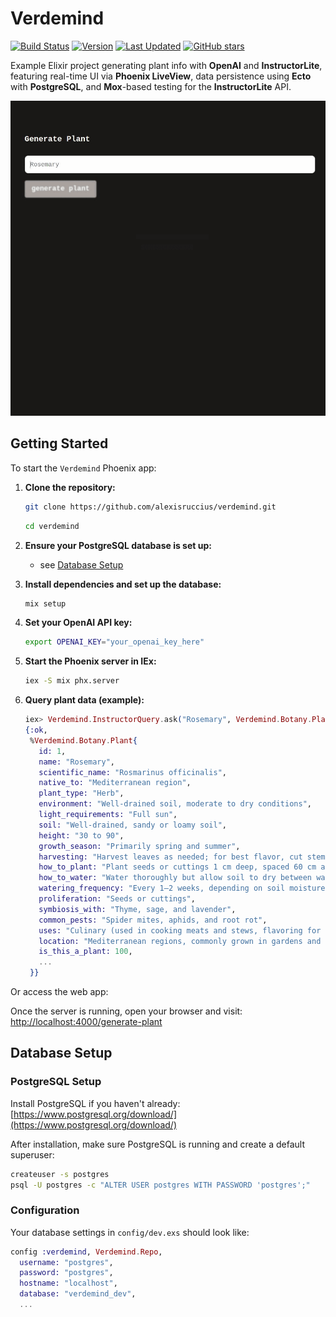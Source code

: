 # Verdemind

[![Build Status](https://github.com/alexisruccius/verdemind/workflows/CI/badge.svg)](https://github.com/alexisruccius/verdemind/actions/workflows/CI.yml)
[![Version](https://img.shields.io/github/v/tag/alexisruccius/verdemind.svg)](https://github.com/alexisruccius/verdemind/tags)
[![Last Updated](https://img.shields.io/github/last-commit/alexisruccius/verdemind.svg)](https://github.com/alexisruccius/verdemind/commits/master)
[![GitHub stars](https://img.shields.io/github/stars/alexisruccius/verdemind.svg)](https://github.com/alexisruccius/verdemind/stargazers)


Example Elixir project generating plant info with **OpenAI** and **InstructorLite**,
featuring real-time UI via **Phoenix LiveView**, data persistence using **Ecto** with **PostgreSQL**,
and **Mox**-based testing for the **InstructorLite** API.

![Verdemind: Generate a plant, watch LiveView fetch responses from OpenAI](/priv/static/images/verdemind-generate-plant-from-openai.gif)


## Getting Started

To start the `Verdemind` Phoenix app:

1. **Clone the repository:**

   ```sh
   git clone https://github.com/alexisruccius/verdemind.git
   ```

   ```sh
   cd verdemind
   ```

2. **Ensure your PostgreSQL database is set up:**
   - see [Database Setup](#Database-Setup)


3. **Install dependencies and set up the database:**

   ```sh
   mix setup
   ```

4. **Set your OpenAI API key:**

   ```sh
   export OPENAI_KEY="your_openai_key_here"
   ```

5. **Start the Phoenix server in IEx:**

   ```sh
   iex -S mix phx.server
   ```

6. **Query plant data (example):**

   ```elixir
   iex> Verdemind.InstructorQuery.ask("Rosemary", Verdemind.Botany.Plant)
   {:ok,
    %Verdemind.Botany.Plant{
      id: 1,
      name: "Rosemary",
      scientific_name: "Rosmarinus officinalis",
      native_to: "Mediterranean region",
      plant_type: "Herb",
      environment: "Well-drained soil, moderate to dry conditions",
      light_requirements: "Full sun",
      soil: "Well-drained, sandy or loamy soil",
      height: "30 to 90",
      growth_season: "Primarily spring and summer",
      harvesting: "Harvest leaves as needed; for best flavor, cut stems before flowering.",
      how_to_plant: "Plant seeds or cuttings 1 cm deep, spaced 60 cm apart.",
      how_to_water: "Water thoroughly but allow soil to dry between watering to prevent root rot.",
      watering_frequency: "Every 1–2 weeks, depending on soil moisture",
      proliferation: "Seeds or cuttings",
      symbiosis_with: "Thyme, sage, and lavender",
      common_pests: "Spider mites, aphids, and root rot",
      uses: "Culinary (used in cooking meats and stews, flavoring for breads) and medicinal (supports digestion, memory enhancement)",
      location: "Mediterranean regions, commonly grown in gardens and pots worldwide",
      is_this_a_plant: 100,
      ...
    }}
   ```

  Or access the web app:

  Once the server is running, open your browser and visit:
  [http://localhost:4000/generate-plant](http://localhost:4000/generate-plant)


## Database Setup

### PostgreSQL Setup

Install PostgreSQL if you haven't already:
[https://www.postgresql.org/download/](https://www.postgresql.org/download/)

After installation, make sure PostgreSQL is running and create a default superuser:

```sh
createuser -s postgres
psql -U postgres -c "ALTER USER postgres WITH PASSWORD 'postgres';"
```

### Configuration

Your database settings in `config/dev.exs` should look like:

```elixir
config :verdemind, Verdemind.Repo,
  username: "postgres",
  password: "postgres",
  hostname: "localhost",
  database: "verdemind_dev",
  ...
```


